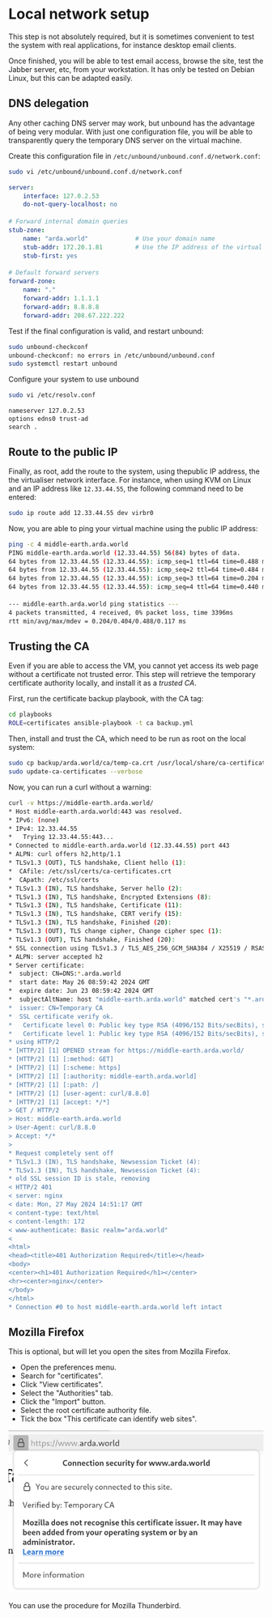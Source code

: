 # Local network setup

This step is not absolutely required, but it is sometimes convenient to test the system
with real applications, for instance desktop email clients.

Once finished, you will be able to test email access, browse the site, test the Jabber
server, etc, from your workstation. It has only be tested on Debian Linux, but this can be
adapted easily.

## DNS delegation

Any other caching DNS server may work, but unbound has the advantage of being very
modular. With just one configuration file, you will be able to transparently query the
temporary DNS server on the virtual machine.

Create this configuration file in `/etc/unbound/unbound.conf.d/network.conf`:

```sh
sudo vi /etc/unbound/unbound.conf.d/network.conf
```


```yml
server:
    interface: 127.0.2.53
    do-not-query-localhost: no

# Forward internal domain queries
stub-zone:
    name: "arda.world"             # Use your domain name
    stub-addr: 172.20.1.81         # Use the IP address of the virtual network interface
    stub-first: yes

# Default forward servers
forward-zone:
    name: "."
    forward-addr: 1.1.1.1
    forward-addr: 8.8.8.8
    forward-addr: 208.67.222.222
```

Test if the final configuration is valid, and restart unbound:

```sh
sudo unbound-checkconf
unbound-checkconf: no errors in /etc/unbound/unbound.conf
sudo systemctl restart unbound
```

Configure your system to use unbound

```sh
sudo vi /etc/resolv.conf
```

```plain
nameserver 127.0.2.53
options edns0 trust-ad
search .
```

## Route to the public IP

Finally, as root, add the route to the system, using thepublic IP address, the the
virtualiser network interface. For instance, when using KVM on Linux and an IP address
like `12.33.44.55`, the following command need to be entered:

```sh
sudo ip route add 12.33.44.55 dev virbr0
```

Now, you are able to ping your virtual machine using the public IP address:

```sh
ping -c 4 middle-earth.arda.world
PING middle-earth.arda.world (12.33.44.55) 56(84) bytes of data.
64 bytes from 12.33.44.55 (12.33.44.55): icmp_seq=1 ttl=64 time=0.488 ms
64 bytes from 12.33.44.55 (12.33.44.55): icmp_seq=2 ttl=64 time=0.484 ms
64 bytes from 12.33.44.55 (12.33.44.55): icmp_seq=3 ttl=64 time=0.204 ms
64 bytes from 12.33.44.55 (12.33.44.55): icmp_seq=4 ttl=64 time=0.440 ms

--- middle-earth.arda.world ping statistics ---
4 packets transmitted, 4 received, 0% packet loss, time 3396ms
rtt min/avg/max/mdev = 0.204/0.404/0.488/0.117 ms
```

## Trusting the CA

Even if you are able to access the VM, you cannot yet access its web page without a
certificate not trusted error. This step will retrieve the temporary certificate authority
locally, and install it as a _trusted CA_.

First, run the certificate backup playbook, with the CA tag:

```sh
cd playbooks
ROLE=certificates ansible-playbook -t ca backup.yml
```

Then, install and trust the CA, which need to be run as root on the local system:

```sh
sudo cp backup/arda.world/ca/temp-ca.crt /usr/local/share/ca-certificates/tmp-arda.world.crt
sudo update-ca-certificates --verbose
```

Now, you can run a curl without a warning:

```sh
curl -v https://middle-earth.arda.world/
* Host middle-earth.arda.world:443 was resolved.
* IPv6: (none)
* IPv4: 12.33.44.55
*   Trying 12.33.44.55:443...
* Connected to middle-earth.arda.world (12.33.44.55) port 443
* ALPN: curl offers h2,http/1.1
* TLSv1.3 (OUT), TLS handshake, Client hello (1):
*  CAfile: /etc/ssl/certs/ca-certificates.crt
*  CApath: /etc/ssl/certs
* TLSv1.3 (IN), TLS handshake, Server hello (2):
* TLSv1.3 (IN), TLS handshake, Encrypted Extensions (8):
* TLSv1.3 (IN), TLS handshake, Certificate (11):
* TLSv1.3 (IN), TLS handshake, CERT verify (15):
* TLSv1.3 (IN), TLS handshake, Finished (20):
* TLSv1.3 (OUT), TLS change cipher, Change cipher spec (1):
* TLSv1.3 (OUT), TLS handshake, Finished (20):
* SSL connection using TLSv1.3 / TLS_AES_256_GCM_SHA384 / X25519 / RSASSA-PSS
* ALPN: server accepted h2
* Server certificate:
*  subject: CN=DNS:*.arda.world
*  start date: May 26 08:59:42 2024 GMT
*  expire date: Jun 23 08:59:42 2024 GMT
*  subjectAltName: host "middle-earth.arda.world" matched cert's "*.arda.world"
*  issuer: CN=Temporary CA
*  SSL certificate verify ok.
*   Certificate level 0: Public key type RSA (4096/152 Bits/secBits), signed using sha256WithRSAEncryption
*   Certificate level 1: Public key type RSA (4096/152 Bits/secBits), signed using sha256WithRSAEncryption
* using HTTP/2
* [HTTP/2] [1] OPENED stream for https://middle-earth.arda.world/
* [HTTP/2] [1] [:method: GET]
* [HTTP/2] [1] [:scheme: https]
* [HTTP/2] [1] [:authority: middle-earth.arda.world]
* [HTTP/2] [1] [:path: /]
* [HTTP/2] [1] [user-agent: curl/8.8.0]
* [HTTP/2] [1] [accept: */*]
> GET / HTTP/2
> Host: middle-earth.arda.world
> User-Agent: curl/8.8.0
> Accept: */*
>
* Request completely sent off
* TLSv1.3 (IN), TLS handshake, Newsession Ticket (4):
* TLSv1.3 (IN), TLS handshake, Newsession Ticket (4):
* old SSL session ID is stale, removing
< HTTP/2 401
< server: nginx
< date: Mon, 27 May 2024 14:51:17 GMT
< content-type: text/html
< content-length: 172
< www-authenticate: Basic realm="arda.world"
<
<html>
<head><title>401 Authorization Required</title></head>
<body>
<center><h1>401 Authorization Required</h1></center>
<hr><center>nginx</center>
</body>
</html>
* Connection #0 to host middle-earth.arda.world left intact
```


## Mozilla Firefox

This is optional, but will let you open the sites from Mozilla Firefox.

- Open the preferences menu.
- Search for "certificates".
- Click "View certificates".
- Select the "Authorities" tab.
- Click the "Import" button.
- Select the root certificate authority file.
- Tick the box "This certificate can identify web sites".

![Trusted cert](../../img/dev/firefox-cert-trusted.png)

You can use the procedure for Mozilla Thunderbird.
